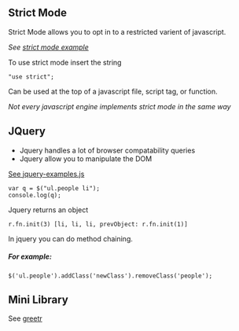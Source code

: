 ## Strict Mode

Strict Mode allows you to opt in to a restricted varient of javascript.

*See [strict mode example](https://github.com/robin-mckenna/slp-javascript/blob/robin/7/parts-61-76/js/strict-mode.js)*

To use strict mode insert the string

`"use strict";`

Can be used at the top of a javascript file, script tag, or function.

*Not every javascript engine implements strict mode in the same way*

## JQuery

- Jquery handles a lot of browser compatability queries
- Jquery allow you to manipulate the DOM

[See jquery-examples.js](https://github.com/robin-mckenna/slp-javascript/blob/robin/7/parts-61-76/js/jquery-examples.js)

```javascript=
var q = $("ul.people li");
console.log(q);
```

Jquery returns an object

`r.fn.init(3) [li, li, li, prevObject: r.fn.init(1)]`

In jquery you can do method chaining.

##### For example:

``$('ul.people').addClass('newClass').removeClass('people');``

## Mini Library

See [greetr](https://github.com/robin-mckenna/slp-javascript/blob/robin/mini-framework/js/Greetr.js)
